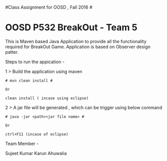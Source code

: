 
#Class Assignment for OOSD , Fall 2016 #
# OOSD P532 BreakOut - Team 5 #


This is Maven based Java Application to provide all the functionality required for BreakOut Game. 
Application is based on Observer design patter. 

Steps to run the appication - 

1 > Build the application using maven 

	# mvn clean install #
	
	Or
	
	clean install ( incase using eclipse)

2 > A jar file will be generated , which can be trigger using below command

	# java -jar <path><jar file name> #
	
	Or
	
	ctrl+F11 (incase of eclipse)



Team Member -

Sujeet Kumar
Karun Ahuwalia



